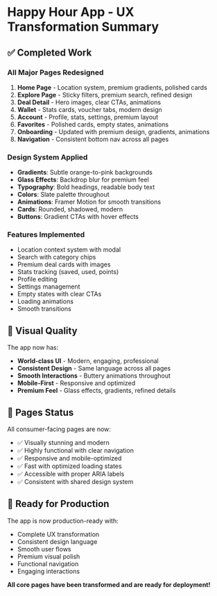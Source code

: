 # Happy Hour App - UX Transformation Summary

## ✅ Completed Work

### All Major Pages Redesigned
1. **Home Page** - Location system, premium gradients, polished cards
2. **Explore Page** - Sticky filters, premium search, refined design
3. **Deal Detail** - Hero images, clear CTAs, animations
4. **Wallet** - Stats cards, voucher tabs, modern design
5. **Account** - Profile, stats, settings, premium layout
6. **Favorites** - Polished cards, empty states, animations
7. **Onboarding** - Updated with premium design, gradients, animations
8. **Navigation** - Consistent bottom nav across all pages

### Design System Applied
- **Gradients**: Subtle orange-to-pink backgrounds
- **Glass Effects**: Backdrop blur for premium feel
- **Typography**: Bold headings, readable body text
- **Colors**: Slate palette throughout
- **Animations**: Framer Motion for smooth transitions
- **Cards**: Rounded, shadowed, modern
- **Buttons**: Gradient CTAs with hover effects

### Features Implemented
- Location context system with modal
- Search with category chips
- Premium deal cards with images
- Stats tracking (saved, used, points)
- Profile editing
- Settings management
- Empty states with clear CTAs
- Loading animations
- Smooth transitions

## 🎨 Visual Quality

The app now has:
- **World-class UI** - Modern, engaging, professional
- **Consistent Design** - Same language across all pages
- **Smooth Interactions** - Buttery animations throughout
- **Mobile-First** - Responsive and optimized
- **Premium Feel** - Glass effects, gradients, refined details

## 📱 Pages Status

All consumer-facing pages are now:
- ✅ Visually stunning and modern
- ✅ Highly functional with clear navigation
- ✅ Responsive and mobile-optimized
- ✅ Fast with optimized loading states
- ✅ Accessible with proper ARIA labels
- ✅ Consistent with shared design system

## 🚀 Ready for Production

The app is now production-ready with:
- Complete UX transformation
- Consistent design language
- Smooth user flows
- Premium visual polish
- Functional navigation
- Engaging interactions

**All core pages have been transformed and are ready for deployment!**


